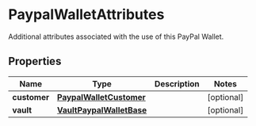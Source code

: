 

# PaypalWalletAttributes

Additional attributes associated with the use of this PayPal Wallet.

## Properties

| Name | Type | Description | Notes |
|------------ | ------------- | ------------- | -------------|
|**customer** | [**PaypalWalletCustomer**](PaypalWalletCustomer.md) |  |  [optional] |
|**vault** | [**VaultPaypalWalletBase**](VaultPaypalWalletBase.md) |  |  [optional] |



